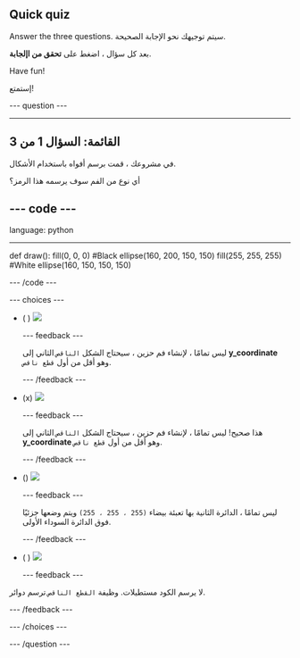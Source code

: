 ## Quick quiz

Answer the three questions. سيتم توجيهك نحو الإجابة الصحيحة.

بعد كل سؤال ، اضغط على **تحقق من اإلجابة**.

Have fun!

إستمتع!

--- question ---

---
القائمة: السؤال 1 من 3
---

في مشروعك ، قمت برسم أفواه باستخدام الأشكال.

أي نوع من الفم سوف يرسمه هذا الرمز؟

--- code ---
---
language: python

---
def draw(): fill(0, 0, 0) #Black ellipse(160, 200, 150, 150) fill(255, 255, 255) #White ellipse(160, 150, 150, 150)

--- /code ---

--- choices ---

- ( ) ![](images/sad-mouth.png)

  --- feedback ---

  ليس تمامًا ، لإنشاء فم حزين ، سيحتاج الشكل `الناقص` الثاني إلى **y_coordinate** وهو أقل من أول `قطع ناقص`.

  --- /feedback ---

- (x) ![](images/happy-mouth.png)

  --- feedback ---

  هذا صحيح! ليس تمامًا ، لإنشاء فم حزين ، سيحتاج الشكل `الناقص` الثاني إلى **y_coordinate** وهو أقل من أول `قطع ناقص`.

  --- /feedback ---

- () ![](images/circle-mouth.png)

  --- feedback ---

   ليس تمامًا ، الدائرة الثانية بها تعبئة بيضاء `(255 ، 255 ، 255)` ويتم وضعها جزئيًا فوق الدائرة السوداء الأولى.

  --- /feedback ---

- ( ) ![](images/square-mouth.png)

  --- feedback ---

لا يرسم الكود مستطيلات. وظيفة `القطع الناقص` ترسم دوائر.

  --- /feedback ---

--- /choices ---

--- /question ---
